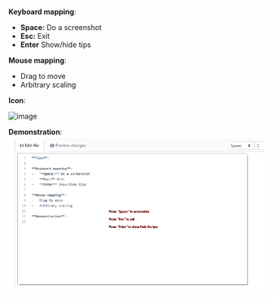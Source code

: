 **Keyboard mapping**:  
-   **Space:** Do a screenshot
-   **Esc:** Exit
-   **Enter** Show/hide tips

**Mouse mapping**:  
-   Drag to move
-   Arbitrary scaling

**Icon**:

![image](https://github.com/kyle0418/K-Capture/blob/master/Code_new%20version/KC.ico)

**Demonstration**:
![image](https://github.com/kyle0418/K-Capture/blob/master/Code_new%20version/Demonstration.png)
